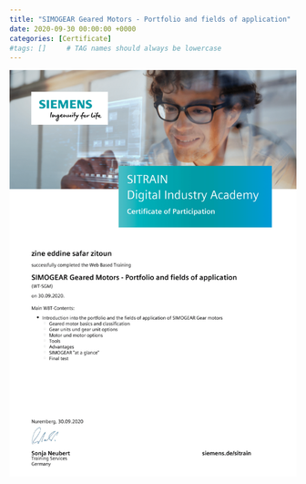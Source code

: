 ```yaml
---
title: "SIMOGEAR Geared Motors - Portfolio and fields of application"
date: 2020-09-30 00:00:00 +0000
categories: [Certificate]
#tags: []     # TAG names should always be lowercase
---
```



![SIMOGEAR Geared Motors - Portfolio and fields of application](./Certs/In_DB_lc.robots.LCPDFCertificateGenerationProductRobot_QA586MK-1.png "SIMOGEAR Geared Motors - Portfolio and fields of application")